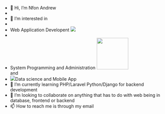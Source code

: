 - 👋 Hi, I’m Nfon Andrew
- 
- 👀 I’m interested in 
- <li> Web Application Developent <img src ="https://static.thenounproject.com/png/246821-200.png"/> </li>
-  <li> System Programming and Administration <img src="https://cdn3.iconfinder.com/data/icons/programming-fourteen-black-and-white/128/software-computer-program-system-512.png" width="100px"/> </li> and <li> <img src="https://cdn.iconscout.com/icon/free/png-512/data-science-46-1170621.png"/>Data science and Mobile App</li>
- 🌱 I’m currently learning PHP/Laravel Python/Django for backend development
- 💞️ I’m looking to collaborate on anything that has to do with web being in database, frontend or backend
- 📫 How to reach me is through my email

<!---
andrew21-mch/andrew21-mch is a ✨ special ✨ repository because its `README.md` (this file) appears on your GitHub profile.
You can click the Preview link to take a look at your changes.
--->
